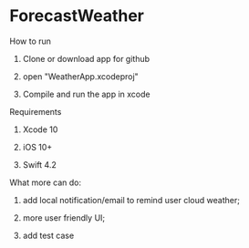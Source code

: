 # ForecastWeather

How to run

1. Clone or download app for github

2. open "WeatherApp.xcodeproj"

3. Compile and run the app in xcode



Requirements

1. Xcode 10

2. iOS 10+

3. Swift 4.2


What more can do:

1. add local notification/email to remind user cloud weather;

2. more user friendly UI;

3. add test case


